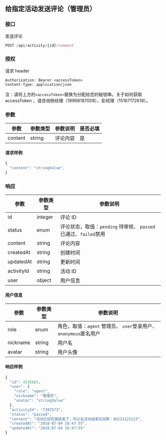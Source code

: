 ## 给指定活动发送评论（管理员）

### 接口

发送评论

```js
POST /api/activity/{id}/comment
```

### 授权

请求 header

```
Authorization: Bearer <accessToken>
Content-Type: application/json
```

注：请将上方的`<accessToken>`替换为分配给您的秘钥串。关于如何获取 accessToken ，请咨询杨经理（18968187008）、彭经理（15167172618）。

### 参数

| 参数 | 参数类型 | 参数说明 | 是否必填 |
| --- | --- | --- | --- |
| content | string | 评论内容 | 是 |

#### 请求样例

```js
{
  "content": "stringValue",
}
```

### 响应

| 参数 | 参数类型 | 参数说明 |
| --- | --- | --- |
| id | integer | 评论 ID |
| status | enum | 评论状态，取值：`pending` 待审核、 `passed`已通过、`failed`禁用 |
| content | string | 评论内容 |
| createdAt | string | 创建时间 |
| updatedAt | string | 更新时间 |
| activityId | string | 活动 ID |
| user | object | 用户信息 |

#### 用户信息

| 参数 | 参数类型 | 参数说明 |
| --- | --- | --- |
| role | enum | 角色，取值：`agent` 管理员、 `user`登录用户、`anonymous`匿名用户 |
| nickname | string | 用户名 |
| avatar | string | 用户头像 |

#### 响应样例

```js
{
  "id": 4535683,
  "user": {
    "role": "agent",
    "nickname": "管理员",
    "avatar": "stringValue"
  },
  "activityId": "7397573",
  "status": "passed",
  "content": "活动已经完美结束了，可以在活动结束后加群：QQ123123123",
  "createdAt": "2018-07-04 16:47:55",
  "updatedAt": "2018-07-04 16:47:55"
}
```



